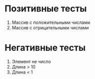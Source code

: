# Позитивные тесты
1. Массив с положительными числами
2. Массив с отрицательными числами


# Негативные тесты 
1. Элемент не число
2. Длина > 10
3. Длина < 1